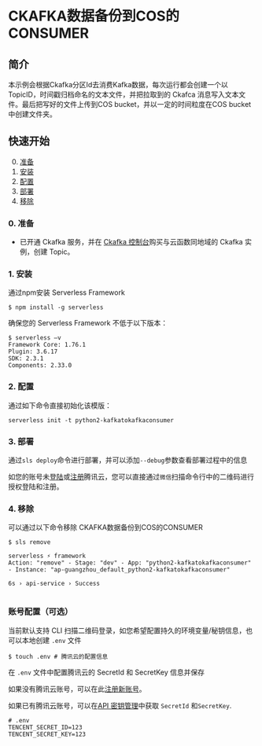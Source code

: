 # CKAFKA数据备份到COS的CONSUMER

## 简介

本示例会根据Ckafka分区Id去消费Kafka数据，每次运行都会创建一个以TopicID，时间戳归档命名的文本文件，并把拉取到的 Ckafca 消息写入文本文件。最后把写好的文件上传到COS bucket，并以一定的时间粒度在COS bucket中创建文件夹。

## 快速开始

0. [准备](#0-准备)
1. [安装](#1-安装)
2. [配置](#2-配置)
3. [部署](#3-部署)
4. [移除](#4-移除)

### 0. 准备
- 已开通 Ckafka 服务，并在 [Ckafka 控制台](https://console.cloud.tencent.com/ckafka?rid=1)购买与云函数同地域的 Ckafka 实例，创建 Topic。

### 1. 安装

通过npm安装 Serverless Framework

```console
$ npm install -g serverless
```

确保您的 Serverless Framework 不低于以下版本：

```shell
$ serverless –v
Framework Core: 1.76.1
Plugin: 3.6.17
SDK: 2.3.1
Components: 2.33.0
```


### 2. 配置

通过如下命令直接初始化该模版：

```
serverless init -t python2-kafkatokafkaconsumer
```

### 3. 部署

通过`sls deploy`命令进行部署，并可以添加`--debug`参数查看部署过程中的信息

如您的账号未[登陆](https://cloud.tencent.com/login)或[注册](https://cloud.tencent.com/register)腾讯云，您可以直接通过`微信`扫描命令行中的二维码进行授权登陆和注册。

### 4. 移除

可以通过以下命令移除 CKAFKA数据备份到COS的CONSUMER

```console
$ sls remove 

serverless ⚡ framework
Action: "remove" - Stage: "dev" - App: "python2-kafkatokafkaconsumer" - Instance: "ap-guangzhou_default_python2-kafkatokafkaconsumer"

6s › api-service › Success
  
```

### 账号配置（可选）

当前默认支持 CLI 扫描二维码登录，如您希望配置持久的环境变量/秘钥信息，也可以本地创建 `.env` 文件

```console
$ touch .env # 腾讯云的配置信息
```

在 `.env` 文件中配置腾讯云的 SecretId 和 SecretKey 信息并保存

如果没有腾讯云账号，可以在此[注册新账号](https://cloud.tencent.com/register)。

如果已有腾讯云账号，可以在[API 密钥管理](https://console.cloud.tencent.com/cam/capi)中获取 `SecretId` 和`SecretKey`.

```
# .env
TENCENT_SECRET_ID=123
TENCENT_SECRET_KEY=123
```